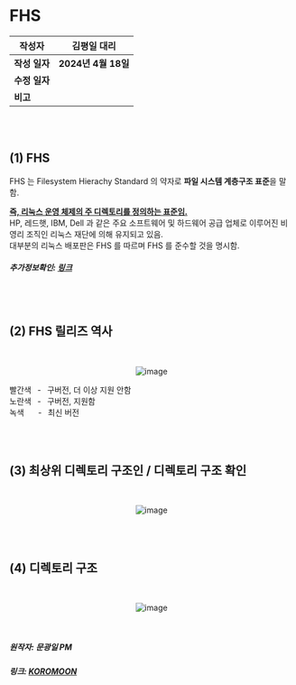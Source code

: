 # FHS

| 작성자       | 김평일 대리   |
| --------- | ---------------- |
| **작성 일자** | **2024년 4월 18일** |
| **수정 일자** |                  |
| **비고**    |                  |



<br>
<br>

## (1) FHS

FHS 는 Filesystem Hierachy Standard 의 약자로 **파일 시스템 계층구조 표준**을 말함.<br>

<ins>**즉, 리눅스 운영 체제의 주 디렉토리를 정의하는 표준임.**</ins><br>
HP, 레드햇, IBM, Dell 과 같은 주요 소프트웨어 및 하드웨어 공급 업체로 이루어진 비영리 조직인 리눅스 재단에 의해 유지되고 있음.<br>
대부분의 리눅스 배포판은 FHS 를 따르며 FHS 를 준수할 것을 명시함.<br>
##### 추가정보확인: [링크][link]
[link]: http://refspecs.linuxfoundation.org/FHS_3.0/fhs-3.0.html "linukfoundation"

<br>
<br>

## (2) FHS 릴리즈 역사

</br><div align="center">![image](https://github.com/ICTIS-Cert-System-Project/ICTIS-Cert-System/assets/165347210/602a430b-e58e-4b95-859e-270477be0c57)</div>

빨간색&ensp; -&ensp; 구버전, 더 이상 지원 안함<br>
노란색&ensp; -&ensp; 구버전, 지원함<br>
녹색 &emsp;&ensp;-&ensp; 최신 버전<br>

<br>
<br>

## (3) 최상위 디렉토리 구조인 / 디렉토리 구조 확인

</br><div align="center">![image](https://github.com/ICTIS-Cert-System-Project/ICTIS-Cert-System/assets/165347210/80d84ce8-9570-4694-8279-019b56167544)</div>

<br>
<br>

## (4) 디렉토리 구조

</br><div align="center">![image](https://github.com/ICTIS-Cert-System-Project/ICTIS-Cert-System/assets/18510716/47c1d2a2-481d-4c1d-81c0-2524b4b69a07)</div>

<br>

##### 원작자: 문광일 PM
##### 링크: [KOROMOON][koromoonlink]
[koromoonlink]: https://koromoon.blogspot.com/2018/02/blog-post_18.html "Go koromoon"
